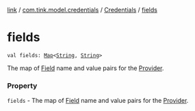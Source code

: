 [link](../../index.md) / [com.tink.model.credentials](../index.md) / [Credentials](index.md) / [fields](./fields.md)

# fields

`val fields: `[`Map`](https://kotlinlang.org/api/latest/jvm/stdlib/kotlin.collections/-map/index.html)`<`[`String`](https://kotlinlang.org/api/latest/jvm/stdlib/kotlin/-string/index.html)`, `[`String`](https://kotlinlang.org/api/latest/jvm/stdlib/kotlin/-string/index.html)`>`

The map of [Field](../../com.tink.model.misc/-field/index.md) name and value pairs for the [Provider](../../com.tink.model.provider/-provider/index.md).

### Property

`fields` - The map of [Field](../../com.tink.model.misc/-field/index.md) name and value pairs for the [Provider](../../com.tink.model.provider/-provider/index.md).